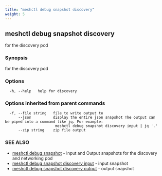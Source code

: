 ```yaml
---
title: "meshctl debug snapshot discovery"
weight: 5
---
```

## meshctl debug snapshot discovery

for the discovery pod

### Synopsis

for the discovery pod

### Options

```
  -h, --help   help for discovery
```

### Options inherited from parent commands

```
  -f, --file string   file to write output to
      --json          display the entire json snapshot The output can be piped into a command like jq. For example:
                       meshctl debug snapshot discovery input | jq '.'
      --zip string    zip file output
```

### SEE ALSO

* [meshctl debug snapshot](../meshctl_debug_snapshot)	 - Input and Output snapshots for the discovery and networking pod
* [meshctl debug snapshot discovery input](../meshctl_debug_snapshot_discovery_input)	 - input snapshot
* [meshctl debug snapshot discovery output](../meshctl_debug_snapshot_discovery_output)	 - output snapshot

